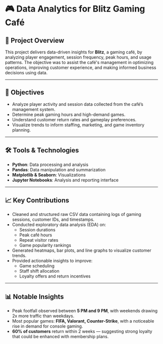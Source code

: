 # 🎮 Data Analytics for Blitz Gaming Café

## 📌 Project Overview
This project delivers data-driven insights for **Blitz**, a gaming café, by analyzing player engagement, session frequency, peak hours, and usage patterns. The objective was to assist the café's management in optimizing operations, improving customer experience, and making informed business decisions using data.

---

## 🎯 Objectives
- Analyze player activity and session data collected from the café’s management system.
- Determine peak gaming hours and high-demand games.
- Understand customer return rates and gameplay preferences.
- Visualize trends to inform staffing, marketing, and game inventory planning.

---

## 🛠️ Tools & Technologies
- **Python**: Data processing and analysis
- **Pandas**: Data manipulation and summarization
- **Matplotlib & Seaborn**: Visualizations
- **Jupyter Notebooks**: Analysis and reporting interface

---

## 📈 Key Contributions
- Cleaned and structured raw CSV data containing logs of gaming sessions, customer IDs, and timestamps.
- Conducted exploratory data analysis (EDA) on:
  - Session durations
  - Peak café hours
  - Repeat visitor rates
  - Game popularity rankings
- Generated heatmaps, bar plots, and line graphs to visualize customer trends.
- Provided actionable insights to improve:
  - Game scheduling
  - Staff shift allocation
  - Loyalty offers and return incentives

---

## 📊 Notable Insights
- Peak footfall observed between **5 PM and 9 PM**, with weekends drawing 2x more traffic than weekdays.
- Most popular games: **FIFA, Valorant, Counter-Strike**, with a noticeable rise in demand for console gaming.
- **60% of customers** return within 2 weeks — suggesting strong loyalty that could be enhanced with membership plans.
